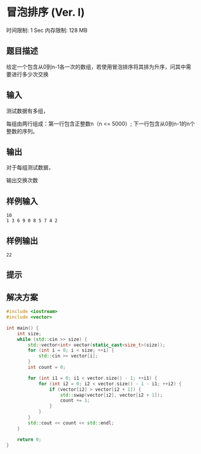 # 冒泡排序 (Ver. I)
时间限制: 1 Sec  内存限制: 128 MB

## 题目描述
给定一个包含从0到n-1各一次的数组，若使用冒泡排序将其排为升序，问其中需要进行多少次交换

## 输入
测试数据有多组，

每组由两行组成：第一行包含正整数n（n <= 5000）; 下一行包含从0到n-1的n个整数的序列。

## 输出
对于每组测试数据，

输出交换次数

## 样例输入
    10
    1 3 6 9 0 8 5 7 4 2

## 样例输出
    22

## 提示

## 解决方案
``` cpp
#include <iostream>
#include <vector>

int main() {
    int size;
    while (std::cin >> size) {
        std::vector<int> vector(static_cast<size_t>(size));
        for (int i = 0; i < size; ++i) {
            std::cin >> vector[i];
        }
        int count = 0;

        for (int i1 = 0; i1 < vector.size() - 1; ++i1) {
            for (int i2 = 0; i2 < vector.size() - 1 - i1; ++i2) {
                if (vector[i2] > vector[i2 + 1]) {
                    std::swap(vector[i2], vector[i2 + 1]);
                    count += 1;
                }
            }
        }
        std::cout << count << std::endl;
    }

    return 0;
}

```
